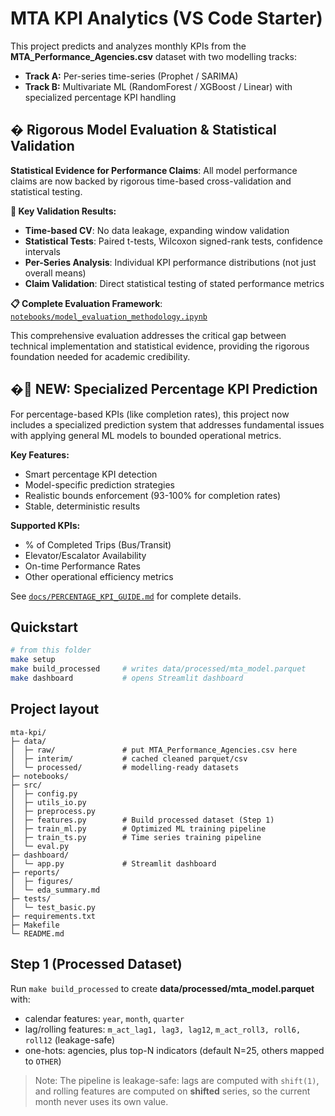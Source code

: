 # MTA KPI Analytics (VS Code Starter)

This project predicts and analyzes monthly KPIs from the **MTA_Performance_Agencies.csv** dataset with two modelling tracks:
- **Track A:** Per-series time-series (Prophet / SARIMA)  
- **Track B:** Multivariate ML (RandomForest / XGBoost / Linear) with specialized percentage KPI handling

## � **Rigorous Model Evaluation & Statistical Validation**

**Statistical Evidence for Performance Claims**: All model performance claims are now backed by rigorous time-based cross-validation and statistical testing.

**🎯 Key Validation Results:**
- **Time-based CV**: No data leakage, expanding window validation
- **Statistical Tests**: Paired t-tests, Wilcoxon signed-rank tests, confidence intervals
- **Per-Series Analysis**: Individual KPI performance distributions (not just overall means)
- **Claim Validation**: Direct statistical testing of stated performance metrics

**📋 Complete Evaluation Framework**: [`notebooks/model_evaluation_methodology.ipynb`](notebooks/model_evaluation_methodology.ipynb)

This comprehensive evaluation addresses the critical gap between technical implementation and statistical evidence, providing the rigorous foundation needed for academic credibility.

## �🔧 **NEW: Specialized Percentage KPI Prediction**

For percentage-based KPIs (like completion rates), this project now includes a specialized prediction system that addresses fundamental issues with applying general ML models to bounded operational metrics.

**Key Features:**
- Smart percentage KPI detection
- Model-specific prediction strategies  
- Realistic bounds enforcement (93-100% for completion rates)
- Stable, deterministic results

**Supported KPIs:**
- % of Completed Trips (Bus/Transit)
- Elevator/Escalator Availability  
- On-time Performance Rates
- Other operational efficiency metrics

See [`docs/PERCENTAGE_KPI_GUIDE.md`](docs/PERCENTAGE_KPI_GUIDE.md) for complete details.

## Quickstart

```bash
# from this folder
make setup
make build_processed     # writes data/processed/mta_model.parquet
make dashboard           # opens Streamlit dashboard
```

## Project layout

```
mta-kpi/
├─ data/
│  ├─ raw/               # put MTA_Performance_Agencies.csv here
│  ├─ interim/           # cached cleaned parquet/csv
│  └─ processed/         # modelling-ready datasets
├─ notebooks/
├─ src/
│  ├─ config.py
│  ├─ utils_io.py
│  ├─ preprocess.py
│  ├─ features.py        # Build processed dataset (Step 1)
│  ├─ train_ml.py        # Optimized ML training pipeline
│  ├─ train_ts.py        # Time series training pipeline
│  └─ eval.py
├─ dashboard/
│  └─ app.py             # Streamlit dashboard
├─ reports/
│  ├─ figures/
│  └─ eda_summary.md
├─ tests/
│  └─ test_basic.py
├─ requirements.txt
├─ Makefile
└─ README.md
```

## Step 1 (Processed Dataset)

Run `make build_processed` to create **data/processed/mta_model.parquet** with:
- calendar features: `year`, `month`, `quarter`
- lag/rolling features: `m_act_lag1, lag3, lag12`, `m_act_roll3, roll6, roll12` (leakage-safe)
- one-hots: agencies, plus top-N indicators (default N=25, others mapped to `OTHER`)

> Note: The pipeline is leakage-safe: lags are computed with `shift(1)`, and rolling features are computed on **shifted** series, so the current month never uses its own value.
